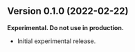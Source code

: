 ## Version 0.1.0 (2022-02-22)

**Experimental. Do not use in production.**

* Initial experimental release.
